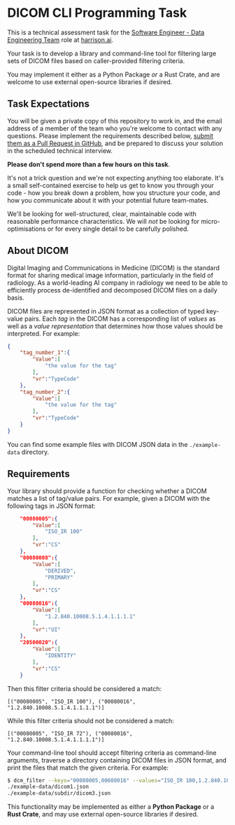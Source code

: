 # DICOM CLI Programming Task

This is a technical assessment task for the [Software Engineer - Data Engineering Team](
https://jobs.lever.co/harrison/3fa6cc4e-acd4-4e82-9ba0-224524cb4c6a) role at [harrison.ai](
https://harrison.ai).

Your task is to develop a library and command-line tool for filtering large sets of DICOM files based
on caller-provided filtering criteria.

You may implement it either as a Python Package *or* a Rust Crate, and are welcome to use external
open-source libraries if desired.


## Task Expectations

You will be given a private copy of this repository to work in, and the email address of a member of the
team who you're welcome to contact with any questions. Please implement the requirements described below,
[submit them as a Pull Request in GitHub](https://docs.github.com/en/pull-requests/collaborating-with-pull-requests/proposing-changes-to-your-work-with-pull-requests/creating-a-pull-request),
and be prepared to discuss your solution in the scheduled technical interview.

**Please don't spend more than a few hours on this task**.

It's not a trick question and we're not expecting anything too elaborate. It's a small self-contained exercise to
help us get to know you through your code - how you break down a problem, how you structure your code, and how you
communicate about it with your potential future team-mates.

We'll be looking for well-structured, clear, maintainable code with reasonable performance characteristics.
We will *not* be looking for micro-optimisations or for every single detail to be carefully polished.

## About DICOM

Digital Imaging and Communications in Medicine (DICOM) is the standard format for sharing medical image information,
particularly in the field of radiology. As a world-leading AI company in radiology we need to be able to efficiently
process de-identified and decomposed DICOM files on a daily basis.

DICOM files are represented in JSON format as a collection of typed key-value pairs. Each *tag* in the DICOM has a
corresponding list of *values* as well as a *value representation* that determines how those values should be
interpreted. For example:

```json
{
    "tag_number_1":{
        "Value":[
            "the value for the tag"
        ],
        "vr":"TypeCode"
    },
    "tag_number_2":{
        "Value":[
            "the value for the tag"
        ],
        "vr":"TypeCode"
    }
}
```

You can find some example files with DICOM JSON data in the `./example-data` directory.

## Requirements

Your library should provide a function for checking whether a DICOM matches a list of tag/value pairs. For example,
given a DICOM with the following tags in JSON format:

```json
    "00080005":{
        "Value":[
            "ISO_IR 100"
        ],
        "vr":"CS"
    },
    "00080008":{
        "Value":[
            "DERIVED",
            "PRIMARY"
        ],
        "vr":"CS"
    },
    "00080016":{
        "Value":[
            "1.2.840.10008.5.1.4.1.1.1.1"
        ],
        "vr":"UI"
    },
    "20500020":{
        "Value":[
            "IDENTITY"
        ],
        "vr":"CS"
    }
```

Then this filter criteria should be considered a match:

```
[("00080005", "ISO_IR 100"), ("00080016", "1.2.840.10008.5.1.4.1.1.1.1")]
```

While this filter criteria should not be considered a match:

```
[("00080005", "ISO_IR 72"), ("00080016", "1.2.840.10008.5.1.4.1.1.1.1")]
```

Your command-line tool should accept filtering criteria as command-line arguments, traverse a directory
containing DICOM files in JSON format, and print the files that match the given criteria. For example:

```bash
$ dcm_filter --keys="00080005,00080016" --values="ISO_IR 100,1.2.840.10008.5.1.4.1.1.1.1" ./example-data/
./example-data/dicom1.json
./example-data/subdir/dicom3.json
```

This functionality may be implemented as either a **Python Package** or a **Rust Crate**, and may use external
open-source libraries if desired.
